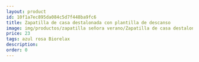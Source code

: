 ```yaml
---
layout: product
id: 10f1a7ec895da084c5d7f448ba9fc6
title: Zapatilla de casa destalonada con plantilla de descanso
image: img/productos/zapatilla señora verano/Zapatilla de casa destalonada con plantilla de descanso=23=azul rosa Biorelax.webp
price: 23
tags: azul rosa Biorelax
description: 
order: 0
---
```

